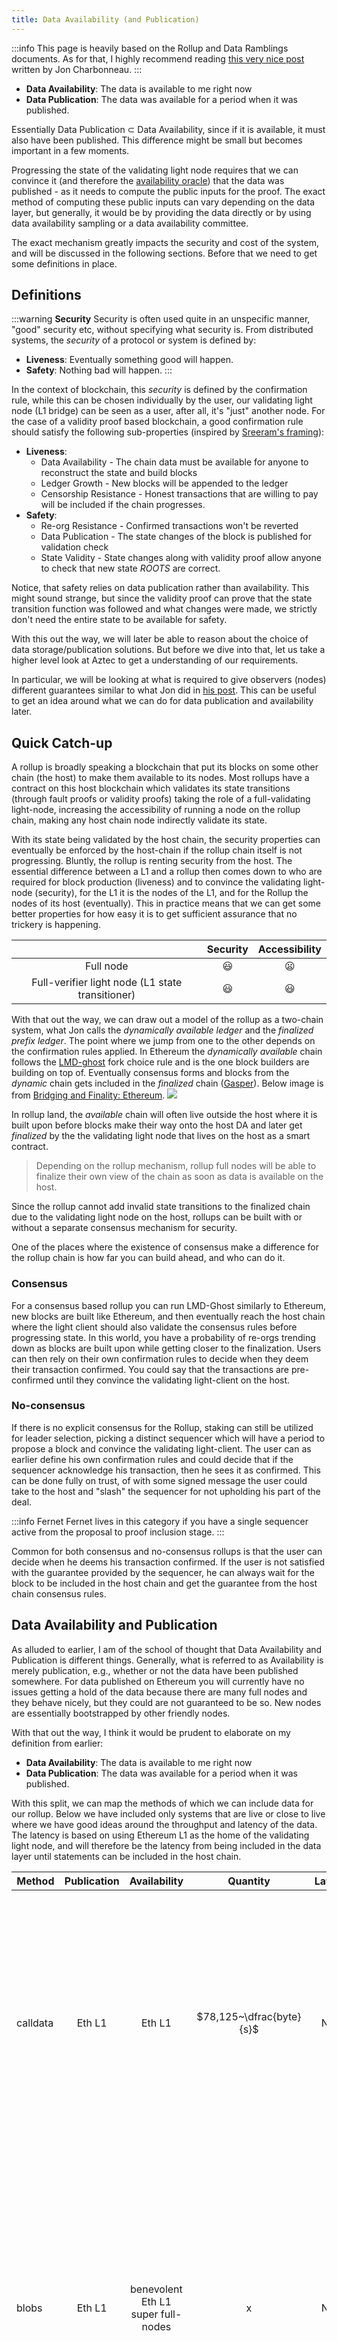 ```yaml
---
title: Data Availability (and Publication)
---
```


:::info
This page is heavily based on the Rollup and Data Ramblings documents. As for that, I highly recommend reading [this very nice post](https://dba.xyz/do-rollups-inherit-security/) written by Jon Charbonneau.
:::

- **Data Availability**: The data is available to me right now
- **Data Publication**: The data was available for a period when it was published.

Essentially Data Publication $\subset$ Data Availability, since if it is available, it must also have been published. This difference might be small but becomes important in a few moments.

Progressing the state of the validating light node requires that we can convince it (and therefore the [availability oracle](./index.md#availability-oracle)) that the data was published - as it needs to compute the public inputs for the proof. The exact method of computing these public inputs can vary depending on the data layer, but generally, it would be by providing the data directly or by using data availability sampling or a data availability committee.

The exact mechanism greatly impacts the security and cost of the system, and will be discussed in the following sections. Before that we need to get some definitions in place.

## Definitions

:::warning **Security**
Security is often used quite in an unspecific manner, "good" security etc, without specifying what security is. From distributed systems, the _security_ of a protocol or system is defined by:

- **Liveness**: Eventually something good will happen.
- **Safety**: Nothing bad will happen.
:::

In the context of blockchain, this _security_ is defined by the confirmation rule, while this can be chosen individually by the user, our validating light node (L1 bridge) can be seen as a user, after all, it's "just" another node. For the case of a validity proof based blockchain, a good confirmation rule should satisfy the following sub-properties (inspired by [Sreeram's framing](https://twitter.com/sreeramkannan/status/1683735050897207296)):

- **Liveness**:
  - Data Availability - The chain data must be available for anyone to reconstruct the state and build blocks
  - Ledger Growth - New blocks will be appended to the ledger
  - Censorship Resistance - Honest transactions that are willing to pay will be included if the chain progresses.
- **Safety**:
  - Re-org Resistance - Confirmed transactions won't be reverted
  - Data Publication - The state changes of the block is published for validation check
  - State Validity - State changes along with validity proof allow anyone to check that new state _ROOTS_ are correct.

Notice, that safety relies on data publication rather than availability. This might sound strange, but since the validity proof can prove that the state transition function was followed and what changes were made, we strictly don't need the entire state to be available for safety.

With this out the way, we will later be able to reason about the choice of data storage/publication solutions. But before we dive into that, let us take a higher level look at Aztec to get a understanding of our requirements.

In particular, we will be looking at what is required to give observers (nodes) different guarantees similar to what Jon did in [his post](https://dba.xyz/do-rollups-inherit-security/). This can be useful to get an idea around what we can do for data publication and availability later.

## Quick Catch-up

A rollup is broadly speaking a blockchain that put its blocks on some other chain (the host) to make them available to its nodes. Most rollups have a contract on this host blockchain which validates its state transitions (through fault proofs or validity proofs) taking the role of a full-validating light-node, increasing the accessibility of running a node on the rollup chain, making any host chain node indirectly validate its state.

With its state being validated by the host chain, the security properties can eventually be enforced by the host-chain if the rollup chain itself is not progressing. Bluntly, the rollup is renting security from the host. The essential difference between a L1 and a rollup then comes down to who are required for block production (liveness) and to convince the validating light-node (security), for the L1 it is the nodes of the L1, and for the Rollup the nodes of its host (eventually). This in practice means that we can get some better properties for how easy it is to get sufficient assurance that no trickery is happening.

<!-- prettier-ignore -->
| |Security| Accessibility|
:-----------: | :-----------: | :-----------: |
Full node| 😃 | 😦 |
Full-verifier light node (L1 state transitioner)| 😃 | 😃 |

With that out the way, we can draw out a model of the rollup as a two-chain system, what Jon calls the _dynamically available ledger_ and the _finalized prefix ledger_. The point where we jump from one to the other depends on the confirmation rules applied. In Ethereum the _dynamically available_ chain follows the [LMD-ghost](https://eth2book.info/capella/part2/consensus/lmd_ghost/) fork choice rule and is the one block builders are building on top of. Eventually consensus forms and blocks from the _dynamic_ chain gets included in the _finalized_ chain ([Gasper](https://eth2book.info/capella/part2/consensus/casper_ffg/)). Below image is from [Bridging and Finality: Ethereum](https://jumpcrypto.com/writing/bridging-and-finality-ethereum/).
![](https://jumpcrypto-com.ghost.io/content/images/2023/03/ZK-Bridging-4--1-.png)

In rollup land, the _available_ chain will often live outside the host where it is built upon before blocks make their way onto the host DA and later get _finalized_ by the the validating light node that lives on the host as a smart contract.

> Depending on the rollup mechanism, rollup full nodes will be able to finalize their own view of the chain as soon as data is available on the host.

Since the rollup cannot add invalid state transitions to the finalized chain due to the validating light node on the host, rollups can be built with or without a separate consensus mechanism for security.

One of the places where the existence of consensus make a difference for the rollup chain is how far you can build ahead, and who can do it.

### Consensus

For a consensus based rollup you can run LMD-Ghost similarly to Ethereum, new blocks are built like Ethereum, and then eventually reach the host chain where the light client should also validate the consensus rules before progressing state. In this world, you have a probability of re-orgs trending down as blocks are built upon while getting closer to the finalization. Users can then rely on their own confirmation rules to decide when they deem their transaction confirmed. You could say that the transactions are pre-confirmed until they convince the validating light-client on the host.

### No-consensus

If there is no explicit consensus for the Rollup, staking can still be utilized for leader selection, picking a distinct sequencer which will have a period to propose a block and convince the validating light-client. The user can as earlier define his own confirmation rules and could decide that if the sequencer acknowledge his transaction, then he sees it as confirmed. This can be done fully on trust, of with some signed message the user could take to the host and "slash" the sequencer for not upholding his part of the deal.

:::info Fernet
Fernet lives in this category if you have a single sequencer active from the proposal to proof inclusion stage.
:::

Common for both consensus and no-consensus rollups is that the user can decide when he deems his transaction confirmed. If the user is not satisfied with the guarantee provided by the sequencer, he can always wait for the block to be included in the host chain and get the guarantee from the host chain consensus rules.

## Data Availability and Publication

As alluded to earlier, I am of the school of thought that Data Availability and Publication is different things. Generally, what is referred to as Availability is merely publication, e.g., whether or not the data have been published somewhere. For data published on Ethereum you will currently have no issues getting a hold of the data because there are many full nodes and they behave nicely, but they could are not guaranteed to be so. New nodes are essentially bootstrapped by other friendly nodes.

With that out the way, I think it would be prudent to elaborate on my definition from earlier:

- **Data Availability**: The data is available to me right now
- **Data Publication**: The data was available for a period when it was published.

With this split, we can map the methods of which we can include data for our rollup. Below we have included only systems that are live or close to live where we have good ideas around the throughput and latency of the data. The latency is based on using Ethereum L1 as the home of the validating light node, and will therefore be the latency from being included in the data layer until statements can be included in the host chain.

<!-- prettier-ignore -->
|Method | Publication | Availability | Quantity | Latency | Description |
| ------- | :----------: | :----------: | :----------: | :-------: | :-------: |
|calldata| Eth L1 | Eth L1 | $78,125~\dfrac{byte}{s}$ | None | Part of the transaction payload required to execute history, if you can sync an Ethereum node from zero, this is available. Essentially, if Ethereum lives this is available. Have to compete against everything on Ethereum for blockspace. |
|blobs| Eth L1 | benevolent Eth L1 super full-nodes | x | None | New blob data, will be published but only commitments available from the execution environment. Content can be discarded later and don't have to be stored forever. Practically a "committee" of whoever wants can keep it, and you rely on someone from this set providing the data to you. |
^^|  | | $31,744 \dfrac{byte}{s}$ | None |  target of `3` blobs of size `4096` fields (`380,928` bytes per block) |
^^|  | | $677,205 \dfrac{byte}{s}$ | None | target of `64` blobs of size `4096` fields (`8,126,464` bytes per block) |
|Celestia| Celestia + Blobstream bridge | Celestia Full Storage Nodes | $161,319~\dfrac{byte}{s}$ | ~100 mins  | 2MB blocks. Can be used in proof after relay happens, with latency improvements expected.|

### Data Layer outside host

When using a data layer that is not the host chain, cost (and safety guarantees) are reduced, and we rely on some "bridge" to tell the host chain about the data. This must happen before our validating light node can progress the block, hence the block must be published, and the host must know about it before the host can use it as input to block validation.

This influences how blocks can practically be built, since short "cycles" of publishing and then including blocks might not be possible for bridges with significant delay. This means that a suitable data layer has both sufficient data throughput but also low (enough) latency at the bridge level.

Briefly the concerns we must have for any supported data layer that is outside the host chain is:

- What are the security assumptions of the data layer itself
- What are the security assumptions of the bridge
- What is the expected data throughput (kb/s)
- What is the expected delay (mins) of the bridge

#### Celestia

Celestia mainnet is starting with a limit of 2 mb/block with 12 second blocks supporting ~166 KB/s. But they are working on increasing this to 8 mb/block.

As Celestia has just recently launched, it is unclear how much competition there will be for the data throughput, and thereby how much we could expect to get a hold of. Since the security assumptions differ greatly from the host chain (Ethereum) few L2's have been built on top of it yet, and the demand is to be gauged in the future.

Beyond the pure data throughput, we also need Ethereum L1 to know that the data was made available on Celestia, which here will require the [blobstream](https://blog.celestia.org/introducing-blobstream/) (formerly the quantum gravity bridge) to relay data roots that the rollup contract can process.This is currently done approximately every 100 minutes. Note however, that a separate blobstream is being build with Succinct labs (live on goerli) which should make relays cheaper and more frequent.

Neat structure of what the availability oracles will look like created by the Celestia team:
![image.png](https://lh7-us.googleusercontent.com/EB8CtN-MvqApiPSeulWS3zmix6VZP1EEjilx7cRPxaWzAp1QYQI0tclzn7SyfGwxe-VTuf68DYs83Rl9hVCiUzHYZuOvEpNmvoHEFfBu6_vVRIU45wmA4ZqWIp3gBXgiv32YIKiu1ZAYK04zri9M2CE)

#### Espresso

Espresso is not yet live, so the following section is very much in the air, it might be that the practical numbers will change when it is live.

> My knowledge of hotshot is limited here. So keeping my commentary likewise limited until more educated in this matter.

From their [benchmarks](https://docs.espressosys.com/sequencer/releases/doppio-testnet-release/benchmarks), it seems like the system can support 25-30MB/s of throughput by using small committees of 10 nodes. The throughput further is impacted by the size of the node-set from where the committee is picked.

While the committee is small, it seems like they can ensure honesty through the other nodes. But the nodes active here might need a lot of bandwidth to handle both DA Proposals and VID chunks.

It is not fully clear how often blocks would be relayed to the hotshot contract for consumption by our rollup, but the team says it should be frequent. Cost is estimated to be ~400K gas.

## Aztec Specific Data

As part of figuring out the data throughput requirements, we need to know what data we need to publish. In Aztec we have a bunch of data with varying importance; some being important to **everyone** and some being important to **someone**.

The things that are important to **everyone** are the things that we have directly in state, meaning the:

- leaves of the note hash tree
- nullifiers
- public state leafs
- contracts
- L1 -> L2
- L2 -> L1

Some of these can be moved around between layers, and others are hard-linked to live on the host. For one, moving the cross-chain message L1 -> L2 and L2 -> L1 anywhere else than the host is fighting an up-hill battle. Also, beware that the state for L2 -> L1 messages is split between the data layers, as the messages don't strictly need to be available from the L2 itself, but must be for consumption on L1.

We need to know what these things are to be able to progress the state. Without having the state, we don't know how the output of a state transition should look and cannot prove it.

Beyond the above data that is important to everyone, we also have data that is important to _someone_, these are the logs, both unencrypted and encrypted. Knowing the historic logs are not required to progress the chain, but are important for the users to ensure that they learn about their notes etc.

A few transaction examples based on our E2E tests have the following data footprints. We will need a few more bytes to specify the sizes of these lists but it will land us in the right ball park.

> These were made back in august and are a bit outdated. They should be updated to also include more complex transactions.

```
Tx ((Everyone, Someone) bytes).
Tx ((192, 1005) bytes): comms=4, nulls=2, pubs=0, l2_to_l1=0, e_logs=988, u_logs=17
Tx ((672, 3980) bytes): comms=16, nulls=5, pubs=0, l2_to_l1=0, e_logs=3932, u_logs=48
Tx ((480, 3980) bytes): comms=13, nulls=2, pubs=0, l2_to_l1=0, e_logs=3932, u_logs=48
Tx ((640, 528) bytes): comms=4, nulls=16, pubs=0, l2_to_l1=0, e_logs=508, u_logs=20
Tx ((64, 268) bytes): comms=1, nulls=1, pubs=0, l2_to_l1=0, e_logs=256, u_logs=12
Tx ((128, 512) bytes): comms=2, nulls=2, pubs=0, l2_to_l1=0, e_logs=500, u_logs=12
Tx ((96, 36) bytes): comms=0, nulls=1, pubs=1, l2_to_l1=0, e_logs=8, u_logs=28
Tx ((128, 20) bytes): comms=0, nulls=2, pubs=1, l2_to_l1=0, e_logs=8, u_logs=12
Tx ((128, 20) bytes): comms=1, nulls=1, pubs=1, l2_to_l1=0, e_logs=8, u_logs=12
Tx ((96, 268) bytes): comms=1, nulls=2, pubs=0, l2_to_l1=0, e_logs=256, u_logs=12
Tx ((224, 28) bytes): comms=1, nulls=2, pubs=2, l2_to_l1=0, e_logs=12, u_logs=16
Tx ((480, 288) bytes): comms=1, nulls=2, pubs=6, l2_to_l1=0, e_logs=260, u_logs=28
Tx ((544, 32) bytes): comms=0, nulls=1, pubs=8, l2_to_l1=0, e_logs=8, u_logs=24
Tx ((480, 40) bytes): comms=0, nulls=1, pubs=7, l2_to_l1=0, e_logs=12, u_logs=28

Average bytes, (rounded up):
Everyone: 311 bytes
Someone: 787 bytes
Total: 1098 bytes
```

For a more liberal estimation, lets suppose we emit 4 nullifiers, 4 new commitments, and 4 public data writes instead per transaction.

```python
Tx ((512, 1036) bytes): comms=4, nulls=4, pubs=4, l2_to_l1=0, e_logs=988, u_logs=48
```

Assuming that this is a decent guess, and we can estimate the data requirements at different transaction throughput.

### Throughput Requirements

Using the values from just above for transaction data requirements, we can get a ball park estimate of what we can expect to require at different throughput levels.

<!-- prettier-ignore -->
|Throughput | Everyone | Someone | Total | 
|:-----:|:-----:|:-----:|:-----:|
| 1 TPS | $512 \dfrac{byte}{s}$ | $1036 \dfrac{byte}{s}$ | $1548 \dfrac{byte}{s}$ |
| 10 TPS | $5120 \dfrac{byte}{s}$ | $10360 \dfrac{byte}{s}$ | $15480 \dfrac{byte}{s}$ |
| 50 TPS | $25600 \dfrac{byte}{s}$ | $51800 \dfrac{byte}{s}$ | $77400 \dfrac{byte}{s}$ |
| 100 TPS | $51200 \dfrac{byte}{s}$ | $103600 \dfrac{byte}{s}$ | $154800 \dfrac{byte}{s}$ |

Assuming that we are getting $\frac{1}{9}$ of the blob-space or $\frac{1}{20}$ of the calldata and amortize to the Aztec available space.

For every throughput column, we insert 3 marks, for everyone, someone and the total. e.g., ✅✅✅ meaning that the throughput can be supported when publishing data for everyone, someone and the total. 💀💀💀 meaning that none of it can be supported.

<!-- prettier-ignore -->
|Space| Aztec Available | 1 TPS | 10 TPS | 50 TPS | 100 Tps |
|:---:|:---:|:---:|:---:|:---:|:---:|
|Calldata| $3,906 \frac{byte}{s}$ | ✅✅✅ |💀💀💀  | 💀💀💀 | 💀💀💀
|Eip-4844 | $3,527 \dfrac{byte}{s}$ | ✅✅✅ | 💀💀💀 | 💀💀💀 | 💀💀💀
|64 blob danksharding | $75,245 \dfrac{byte}{s}$ | ✅✅✅ | ✅✅✅ | ✅✅✅ | ✅✅💀
|Celestia (2mb/12s blocks)| $17,924 \dfrac{byte}{s}$ | ✅✅✅ | ✅✅✅ | 💀💀💀 | 💀💀💀
|Celestia (8mb/13s blocks)| $68,376 \dfrac{byte}{s}$ | ✅✅✅ | ✅✅✅ | ✅✅💀 | ✅💀💀
|Espresso| Unclear but at least 1 mb per second | ✅✅✅ | ✅✅✅ |  ✅✅✅| ✅✅✅

> **Disclaimer**: Remember that these fractions for available space are pulled out of my ass.

With these numbers at hand, we can get an estimate of our throughput in transactions based on our storage medium.

## One or multiple data layers?

From the above estimations, it is unlikely that our data requirements can be met by using only data from the host chain. It is therefore to be considered whether data can be split across more than one data layer.

The main concerns when investigating if multiple layers should be supported simultaneously are:

- **Composability**: Applications should be able to integrate with one another seamlessly and synchronously. If this is not supported, they might as well be entirely separate deployments.
- **Ossification**: By ossification we mean changing the assumptions of the deployments, for example, if an application was deployed at a specific data layer, changing the layer underneath it would change the security assumptions. This is addressed through the [Upgrade mechanism](../decentralization/governance.md).
- **Security**: Applications that depend on multiple different data layers might rely on all its layers to work to progress its state. Mainly the different parts of the application might end up with different confirmation rules (as mentioned earlier) degrading it to the least secure possibly breaking the liveness of the application if one of the layers is not progressing.

The security aspect in particular can become a problem if users deploy accounts to a bad data layer for cost savings, and then cannot access their funds (or other assets) because that data layer is not available. This can be a problem, even though all the assets of the user lives on a still functional data layer.

Since the individual user burden is high with multi-layer approach, we discard it as a viable option, as the probability of user failure is too high.

Instead, the likely design, will be that an instance has a specific data layer, and that "upgrading" to a new instance allows for a new data layer by deploying an entire instance. This ensures that composability is ensured as everything lives on the same data layer. Ossification is possible hence the [upgrade mechanism](../decentralization/governance.md) doesn't "destroy" the old instance. This means that applications can be built to reject upgrades if they believe the new data layer is not secure enough and simple continue using the old.

## Privacy is Data Hungry - What choices do we really have?

With the target of 10 transactions per second at launch, in which the transactions are likely to be more complex than the simple ones estimated here, some of the options simply cannot satisfy our requirements.

For one, EIP-4844 is out of the picture, as it cannot support the data requirements for 10 TPS, neither for everyone or someone data.

At Danksharding with 64 blobs, we could theoretically support 50 tps, but will not be able to address both the data for everyone and someone. Additionally this is likely years in the making, and might not be something we can meaningfully count on to address our data needs.

With the current target, data cannot fit on the host, and we must work to integrate with external data layers. Of these, Celestia has the current most "out-the-box" solution, but Eigen-da and other alternatives are expected to come online in the future.

## References

- https://dba.xyz/do-rollups-inherit-security/
- https://ethereum.org/en/roadmap/danksharding/
- https://eips.ethereum.org/EIPS/eip-4844
- https://github.com/ethereum/consensus-specs/blob/dev/specs/deneb/polynomial-commitments.md
- https://eth2book.info/capella/part2/consensus/lmd_ghost/
- https://eth2book.info/capella/part2/consensus/casper_ffg/
- https://notes.ethereum.org/cG-j3r7kRD6ChQyxjUdKkw
- https://forum.celestia.org/t/security-levels-for-data-availability-for-light-nodes/919
- https://ethresear.ch/t/peerdas-a-simpler-das-approach-using-battle-tested-p2p-components/16541
- https://jumpcrypto.com/writing/bridging-and-finality-ethereum/
- https://twitter.com/sreeramkannan/status/1683735050897207296
- https://blog.celestia.org/introducing-blobstream/
